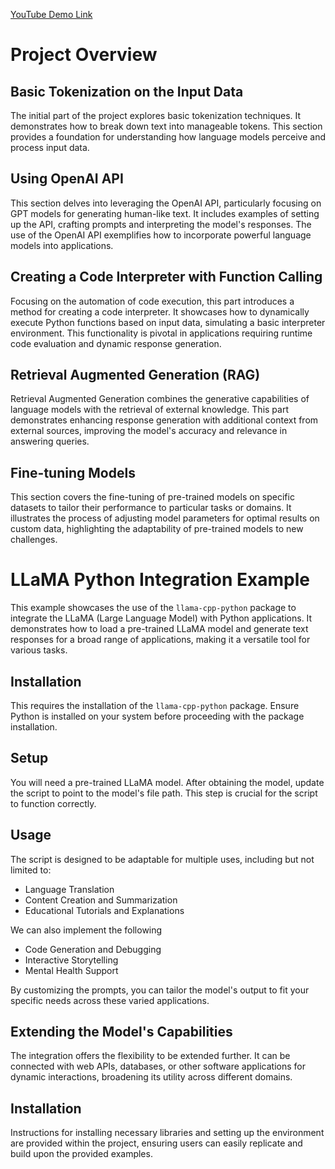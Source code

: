 [YouTube Demo Link](https://youtu.be/G-ooajrQnnQ)


# Project Overview


## Basic Tokenization on the Input Data

The initial part of the project explores basic tokenization techniques. It demonstrates how to break down text into manageable tokens. This section provides a foundation for understanding how language models perceive and process input data.

## Using OpenAI API

This section delves into leveraging the OpenAI API, particularly focusing on GPT models for generating human-like text. It includes examples of setting up the API, crafting prompts and interpreting the model's responses. The use of the OpenAI API exemplifies how to incorporate powerful language models into applications.

## Creating a Code Interpreter with Function Calling

Focusing on the automation of code execution, this part introduces a method for creating a code interpreter. It showcases how to dynamically execute Python functions based on input data, simulating a basic interpreter environment. This functionality is pivotal in applications requiring runtime code evaluation and dynamic response generation.

## Retrieval Augmented Generation (RAG)

Retrieval Augmented Generation combines the generative capabilities of language models with the retrieval of external knowledge. This part demonstrates enhancing response generation with additional context from external sources, improving the model's accuracy and relevance in answering queries.

## Fine-tuning Models

This section covers the fine-tuning of pre-trained models on specific datasets to tailor their performance to particular tasks or domains. It illustrates the process of adjusting model parameters for optimal results on custom data, highlighting the adaptability of pre-trained models to new challenges.


# LLaMA Python Integration Example

This example showcases the use of the `llama-cpp-python` package to integrate the LLaMA (Large Language Model) with Python applications. It demonstrates how to load a pre-trained LLaMA model and generate text responses for a broad range of applications, making it a versatile tool for various tasks.

## Installation

This requires the installation of the `llama-cpp-python` package. Ensure Python is installed on your system before proceeding with the package installation.

## Setup

You will need a pre-trained LLaMA model. After obtaining the model, update the script to point to the model's file path. This step is crucial for the script to function correctly.

## Usage

The script is designed to be adaptable for multiple uses, including but not limited to:

- Language Translation
- Content Creation and Summarization
- Educational Tutorials and Explanations

We can also implement the following 

- Code Generation and Debugging
- Interactive Storytelling
- Mental Health Support

By customizing the prompts, you can tailor the model's output to fit your specific needs across these varied applications.

## Extending the Model's Capabilities

The integration offers the flexibility to be extended further. It can be connected with web APIs, databases, or other software applications for dynamic interactions, broadening its utility across different domains.


## Installation

Instructions for installing necessary libraries and setting up the environment are provided within the project, ensuring users can easily replicate and build upon the provided examples.


